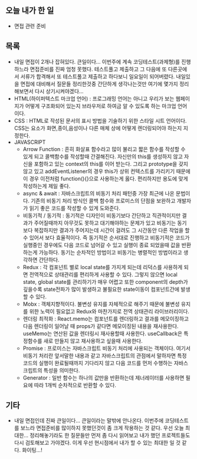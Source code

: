 ## 오늘 내가 한 일
- 면접 관련 준비

## 목록
- 내일 면접이 2개나 잡혀있다. 큰일이다... 이번주에 계속 코딩테스트(과제형)를 진행하느라 면접준비를 진짜 엄청 못했다. 테스트풀고 제출하고 그 다음에 또 다른곳에서 서류가 합격해서 또 테스트풀고 제출하고 하다보니 일요일이 되어버렸다. 내일있을 면접에 대비해서 질문들 정리한것중 간단하게 생각나는것만 여기에 몇가지 정리해보면서 다시 상기시켜야겠다...
- HTML(하이퍼텍스트 마크업 언어) : 프로그래밍 언어는 아니고 우리가 보는 웹페이지가 어떻게 구조화되어 있는지 브라우저로 하여금 알 수 있도록 하는 마크업 언어이다.
- CSS : HTML로 작성된 문서의 표시 방법을 기술하기 위한 스타일 시트 언어이다. CSS는 요소가 화면,종이,음성이나 다른 매체 상에 어떻게 렌더링되어야 하는지 지정한다.
- JAVASCRIPT
   - Arrow Function : 흔히 화살표 함수라고 많이 불리고 짧은 함수를 작성할 수 있게 되고 콜백함수를 작성할때 간결해진다. 자신만의 this를 생성하지 않고 자신을 포함하고 있는 context의 this를 이어 받는다. 그리고 prototype을 갖지 않고 있고 addEventListener의 경우 this가 상위 컨텍스트를 가리키기 때문에 이 경우 이전처럼 function(){}으로 사용하는게 옳다. 편리하지만 용도에 맞게 작성하는게 제일 좋다.
   - async & await : 자바스크립트의 비동기 처리 패턴중 가장 최근에 나온 문법이다. 기존의 비동기 처리 방식인 콜백 함수와 프로미스의 단점을 보완하고 개발자가 읽기 좋은 코드를 작성할 수 있게 도와준다.
   - 비동기적 / 동기적 : 동기적은 디자인이 비동기보다 간단하고 직관적이지만 결과가 주어질때까지 아무것도 못하고 대기해야하는 문제가 있고 비동기는 동기보다 복잡하지만 결과가 주어지는데 시간이 걸려도 그 시간동안 다른 작업을 할 수 있어서 보다 효율적이다. 즉 동기적은 순서대로 진행하고 비동기적은 코드가 실행중인 경우에도 다음 코드로 넘어갈 수 있고 실행이 종료 되었을때 값을 반환하는게 가능하다. 동기는 순차적인 방법이고 비동기는 병렬적인 방법이라고 생각하면 간단하다.
   - Redux : 각 컴포넌트 별로 local state를 가지게 되는데 리덕스를 사용하게 되면 전역적으로 상태관리를 편리하게 사용할 수 있다. 그렇지 않으면 local state, global state를 관리하기가 매우 어렵고 또한 component의 depth가 깊을수록 state전파가 많이 발생하고 불필요한 state이동이 컴포넌트간에 발생할 수 있다.
   - Mobx : 객체지향적이다. 불변성 유지를 자체적으로 해주기 때문에 불변성 유지를 위한 노력이 필요없고 Redux와 마찬가지로 전역 상태관리 라이브러리이다.
   - 렌더링 최적화 : React.memo는 컴포넌트를 렌더링하고 결과를 메모이징하고 다음 렌더링이 일어날 때 props가 같다면 메모이징된 내용을 재사용한다. useMemo는 연산된 값을 렌더링시 재사용할때 사용한다. useCallback은 특정함수를 새로 만들지 않고 재사용하고 싶을때 사용한다.
   - Promise : 프로미스는 자바스크립트 비동기 처리에 사용되는 객체이다. 여기서 비동기 처리란 앞서말한 내용과 같고 자바스크립트의 관점에서 말하자면 특정 코드의 실행이 완료될때까지 기다리지 않고 다음 코드를 먼저 수행하는 자바스크립트의 특성을 의미한다.
   - Generator : 일반 함수는 하나의 값만을 반환하는데 제너레이터를 사용하면 필요에 따라 1개씩 순차적으로 반환할 수 있다.
   
## 기타
- 내일 면접인데 진짜 큰일이다... 큰일이라는 말밖에 안나온다. 이번주에 코딩테스트를 보느라 면접준비를 많이하지 못했던것이 좀 크게 작용하는 것 같다. 우선 오늘 최대한... 정리해놓기라도 한 질문들만 먼저 좀 다시 읽어보고 내가 했던 프로젝트들도 다시 검토해보고 가야겠다. 이게 우선 현시점에서 내가 할 수 있는 최대한 일 것 같다. 화이팅...!
